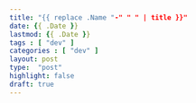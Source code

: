 ```yaml
---
title: "{{ replace .Name "-" " " | title }}"
date: {{ .Date }}
lastmod: {{ .Date }}
tags : [ "dev" ]
categories : [ "dev" ]
layout: post
type:  "post"
highlight: false
draft: true
---
```


